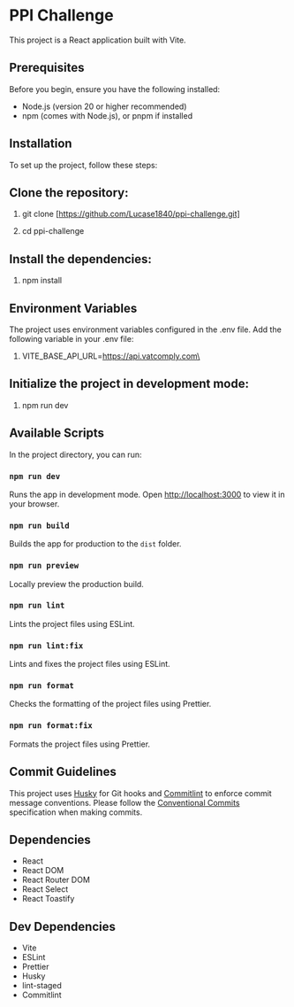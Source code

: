# PPI Challenge

This project is a React application built with Vite.

## Prerequisites

Before you begin, ensure you have the following installed:

- Node.js (version 20 or higher recommended)
- npm (comes with Node.js), or pnpm if installed

## Installation

To set up the project, follow these steps:

## Clone the repository:

1. git clone [https://github.com/Lucase1840/ppi-challenge.git]

2. cd ppi-challenge

## Install the dependencies:

1. npm install

## Environment Variables

The project uses environment variables configured in the .env file.
Add the following variable in your .env file:

1. VITE_BASE_API_URL=https://api.vatcomply.com\

## Initialize the project in development mode:

1. npm run dev

## Available Scripts

In the project directory, you can run:

### `npm run dev`

Runs the app in development mode.
Open [http://localhost:3000](http://localhost:3000) to view it in your browser.

### `npm run build`

Builds the app for production to the `dist` folder.

### `npm run preview`

Locally preview the production build.

### `npm run lint`

Lints the project files using ESLint.

### `npm run lint:fix`

Lints and fixes the project files using ESLint.

### `npm run format`

Checks the formatting of the project files using Prettier.

### `npm run format:fix`

Formats the project files using Prettier.

## Commit Guidelines

This project uses [Husky](https://typicode.github.io/husky/) for Git hooks and [Commitlint](https://commitlint.js.org/) to enforce commit message conventions. Please follow the [Conventional Commits](https://www.conventionalcommits.org/) specification when making commits.

## Dependencies

- React
- React DOM
- React Router DOM
- React Select
- React Toastify

## Dev Dependencies

- Vite
- ESLint
- Prettier
- Husky
- lint-staged
- Commitlint
